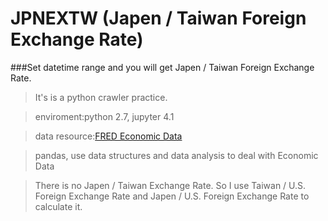 # JPNEXTW (Japen / Taiwan Foreign Exchange Rate)

###Set datetime range and you will get Japen / Taiwan Foreign Exchange Rate.

>It's is a python crawler practice. 

>enviroment:python 2.7, jupyter 4.1

>data resource:[FRED Economic Data](https://fred.stlouisfed.org/)

>pandas, use data structures and data analysis to deal with Economic Data

>There is no Japen / Taiwan Exchange Rate. So I use Taiwan / U.S. Foreign Exchange Rate and Japen / U.S. Foreign Exchange Rate to calculate it.
